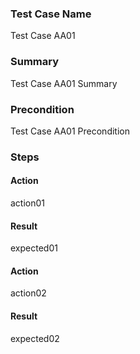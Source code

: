 ### Test Case Name
Test Case AA01

### Summary
Test Case AA01 Summary

### Precondition
Test Case AA01 Precondition

### Steps

#### Action
action01

#### Result
expected01

#### Action
action02

#### Result
expected02
